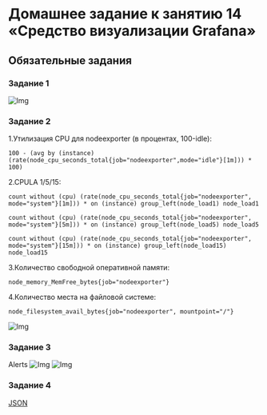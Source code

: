 # Домашнее задание к занятию 14 «Средство визуализации Grafana»

## Обязательные задания

### Задание 1

![Img](https://i.imgur.com/SAB5vTt.png)


### Задание 2
1.Утилизация CPU для nodeexporter (в процентах, 100-idle):
```
100 - (avg by (instance) (rate(node_cpu_seconds_total{job="nodeexporter",mode="idle"}[1m])) * 100)
```
2.CPULA 1/5/15:
```
count without (cpu) (rate(node_cpu_seconds_total{job="nodeexporter", mode="system"}[1m])) * on (instance) group_left(node_load1) node_load1
```
```
count without (cpu) (rate(node_cpu_seconds_total{job="nodeexporter", mode="system"}[5m])) * on (instance) group_left(node_load5) node_load5
```
```
count without (cpu) (rate(node_cpu_seconds_total{job="nodeexporter", mode="system"}[15m])) * on (instance) group_left(node_load15) node_load15
```
3.Количество свободной оперативной памяти:
```
node_memory_MemFree_bytes{job="nodeexporter"}
```
4.Количество места на файловой системе:
```
node_filesystem_avail_bytes{job="nodeexporter", mountpoint="/"}
```
![Img](https://i.imgur.com/XoZPiWd.png)

### Задание 3

Alerts
![Img](https://i.imgur.com/Ljx5AYy.png)
![Img](https://i.imgur.com/LvPLSn9.png)

### Задание 4

[JSON](./JSON.json)